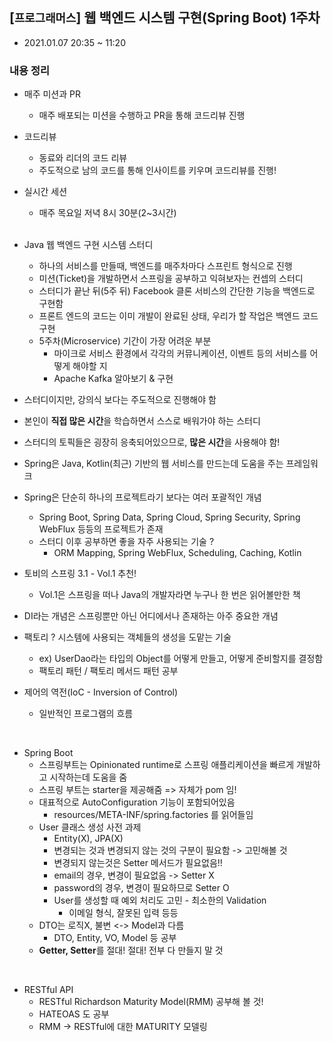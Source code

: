 ## [`프로그래머스`] 웹 백엔드 시스템 구현(Spring Boot) 1주차
  - 2021.01.07 20:35 ~ 11:20
  
### 내용 정리
  - 매주 미션과 PR
    - 매주 배포되는 미션을 수행하고 PR을 통해 코드리뷰 진행
  - 코드리뷰
    - 동료와 리더의 코드 리뷰
    - 주도적으로 남의 코드를 통해 인사이트를 키우며 코드리뷰를 진행!
  - 실시간 세션
    - 매주 목요일 저녁 8시 30분(2~3시간)
    <br>
    
  - Java 웹 백엔드 구현 시스템 스터디
    - 하나의 서비스를 만들때, 백엔드를 매주차마다 스프린트 형식으로 진행
    - 미션(Ticket)을 개발하면서 스프링을 공부하고 익혀보자는 컨셉의 스터디
    - 스터디가 끝난 뒤(5주 뒤) Facebook 클론 서비스의 간단한 기능을 백엔드로 구현함
    - 프론트 엔드의 코드는 이미 개발이 완료된 상태, 우리가 할 작업은 백엔드 코드 구현
    - 5주차(Microservice) 기간이 가장 어려운 부분
      - 마이크로 서비스 환경에서 각각의 커뮤니케이션, 이벤트 등의 서비스를 어떻게 해야할 지
      - Apache Kafka 알아보기 & 구현
  - 스터디이지만, 강의식 보다는 주도적으로 진행해야 함
  - 본인이 **직접 많은 시간**을 학습하면서 스스로 배워가야 하는 스터디
  - 스터디의 토픽들은 굉장히 응축되어있으므로, **많은 시간**을 사용해야 함!
  - Spring은 Java, Kotlin(최근) 기반의 웹 서비스를 만드는데 도움을 주는 프레임워크
  - Spring은 단순히 하나의 프로젝트라기 보다는 여러 포괄적인 개념
    - Spring Boot, Spring Data, Spring Cloud, Spring Security, Spring WebFlux 등등의 프로젝트가 존재
    - 스터디 이후 공부하면 좋을 자주 사용되는 기술 ?
      - ORM Mapping, Spring WebFlux, Scheduling, Caching, Kotlin
  - 토비의 스프링 3.1 - Vol.1 추천!
    - Vol.1은 스프링을 떠나 Java의 개발자라면 누구나 한 번은 읽어볼만한 책
  - DI라는 개념은 스프링뿐만 아닌 어디에서나 존재하는 아주 중요한 개념
  - 팩토리 ? 시스템에 사용되는 객체들의 생성을 도맡는 기술
    - ex) UserDao라는 타입의 Object를 어떻게 만들고, 어떻게 준비할지를 결정함
    - 팩토리 패턴 / 팩토리 메서드 패턴 공부
  - 제어의 역전(IoC - Inversion of Control)
    - 일반적인 프로그램의 흐름  
  <br>  
  
  - Spring Boot
    - 스프링부트는 Opinionated runtime로 스프링 애플리케이션을 빠르게 개발하고 시작하는데 도움을 줌
    - 스프링 부트는 starter을 제공해줌 => 자체가 pom 임!
    - 대표적으로 AutoConfiguration 기능이 포함되어있음
      - resources/META-INF/spring.factories 를 읽어들임
    - User 클래스 생성 사전 과제
      - Entity(X), JPA(X)
      - 변경되는 것과 변경되지 않는 것의 구분이 필요함 -> 고민해볼 것
      - 변경되지 않는것은 Setter 메서드가 필요없음!!
      - email의 경우, 변경이 필요없음 -> Setter X
      - password의 경우, 변경이 필요하므로 Setter O
      - User를 생성할 때 예외 처리도 고민 - 최소한의 Validation
        - 이메일 형식, 잘못된 입력 등등
    - DTO는 로직X, 불변 <-> Model과 다름
      - DTO, Entity, VO, Model 등 공부
    - **Getter, Setter**를 절대! 절대! 전부 다 만들지 말 것
  <br>
  
  - RESTful API
    - RESTful Richardson Maturity Model(RMM) 공부해 볼 것!
    - HATEOAS 도 공부
    - RMM -> RESTful에 대한 MATURITY 모델링
  
  
